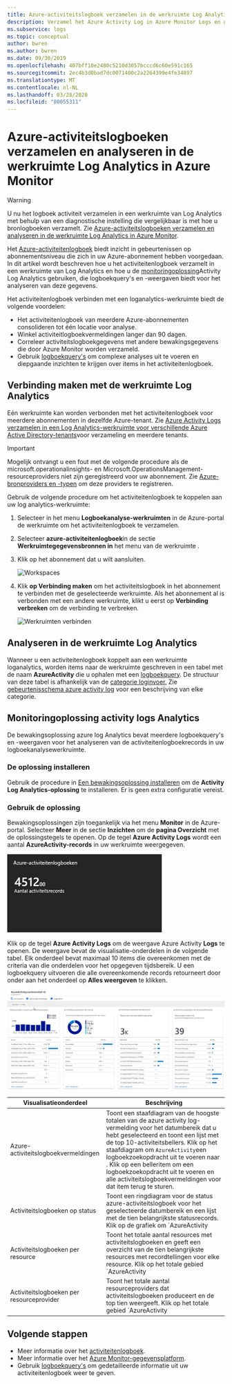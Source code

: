 ```yaml
---
title: Azure-activiteitslogboek verzamelen in de werkruimte Log Analytics
description: Verzamel het Azure Activity Log in Azure Monitor Logs en gebruik de bewakingsoplossing om het Azure-activiteitenlogboek voor al uw Azure-abonnementen te analyseren en te doorzoeken.
ms.subservice: logs
ms.topic: conceptual
author: bwren
ms.author: bwren
ms.date: 09/30/2019
ms.openlocfilehash: 407bff10e2480c5210d3057bcccd6c60e591c165
ms.sourcegitcommit: 2ec4b3d0bad7dc0071400c2a2264399e4fe34897
ms.translationtype: MT
ms.contentlocale: nl-NL
ms.lasthandoff: 03/28/2020
ms.locfileid: "80055311"
---
```

# <a name="collect-and-analyze-azure-activity-logs-in-log-analytics-workspace-in-azure-monitor"></a>Azure-activiteitslogboeken verzamelen en analyseren in de werkruimte Log Analytics in Azure Monitor

> [!WARNING]
> U nu het logboek activiteit verzamelen in een werkruimte van Log Analytics met behulp van een diagnostische instelling die vergelijkbaar is met hoe u bronlogboeken verzamelt. Zie [Azure-activiteitslogboeken verzamelen en analyseren in de werkruimte Log Analytics in Azure Monitor](diagnostic-settings-legacy.md).

Het [Azure-activiteitenlogboek](platform-logs-overview.md) biedt inzicht in gebeurtenissen op abonnementsniveau die zich in uw Azure-abonnement hebben voorgedaan. In dit artikel wordt beschreven hoe u het activiteitenlogboek verzamelt in een werkruimte van Log Analytics en hoe u de [monitoringoplossing](../insights/solutions.md)Activity Log Analytics gebruiken, die logboekquery's en -weergaven biedt voor het analyseren van deze gegevens. 

Het activiteitenlogboek verbinden met een loganalytics-werkruimte biedt de volgende voordelen:

- Het activiteitenlogboek van meerdere Azure-abonnementen consolideren tot één locatie voor analyse.
- Winkel activiteitlogboekvermeldingen langer dan 90 dagen.
- Correleer activiteitslogboekgegevens met andere bewakingsgegevens die door Azure Monitor worden verzameld.
- Gebruik [logboekquery's](../log-query/log-query-overview.md) om complexe analyses uit te voeren en diepgaande inzichten te krijgen over items in het activiteitenlogboek.

## <a name="connect-to-log-analytics-workspace"></a>Verbinding maken met de werkruimte Log Analytics
Eén werkruimte kan worden verbonden met het activiteitenlogboek voor meerdere abonnementen in dezelfde Azure-tenant. Zie [Azure Activity Logs verzamelen in een Log Analytics-werkruimte voor verschillende Azure Active Directory-tenants](activity-log-collect-tenants.md)voor verzameling en meerdere tenants.

> [!IMPORTANT]
> Mogelijk ontvangt u een fout met de volgende procedure als de microsoft.operationalinsights- en Microsoft.OperationsManagement-resourceproviders niet zijn geregistreerd voor uw abonnement. Zie [Azure-bronproviders en -typen](../../azure-resource-manager/management/resource-providers-and-types.md) om deze providers te registreren.

Gebruik de volgende procedure om het activiteitenlogboek te koppelen aan uw log analytics-werkruimte:

1. Selecteer in het menu **Logboekanalyse-werkruimten** in de Azure-portal de werkruimte om het activiteitenlogboek te verzamelen.
1. Selecteer **azure-activiteitenlogboek**in de sectie **Werkruimtegegevensbronnen in** het menu van de werkruimte .
1. Klik op het abonnement dat u wilt aansluiten.

    ![Workspaces](media/activity-log-export/workspaces.png)

1. Klik **op Verbinding maken** om het activiteitslogboek in het abonnement te verbinden met de geselecteerde werkruimte. Als het abonnement al is verbonden met een andere werkruimte, klikt u eerst op **Verbinding verbreken** om de verbinding te verbreken.

    ![Werkruimten verbinden](media/activity-log-export/connect-workspace.png)

## <a name="analyze-in-log-analytics-workspace"></a>Analyseren in de werkruimte Log Analytics
Wanneer u een activiteitenlogboek koppelt aan een werkruimte loganalytics, worden items naar de werkruimte geschreven in een tabel met de naam **AzureActivity** die u ophalen met een [logboekquery](../log-query/log-query-overview.md). De structuur van deze tabel is afhankelijk van de [categorie loginvoer.](activity-log-view.md#categories-in-the-activity-log) Zie [gebeurtenisschema azure activity log](activity-log-schema.md) voor een beschrijving van elke categorie.

## <a name="activity-logs-analytics-monitoring-solution"></a>Monitoringoplossing activity logs Analytics
De bewakingsoplossing azure log Analytics bevat meerdere logboekquery's en -weergaven voor het analyseren van de activiteitenlogboekrecords in uw logboekanalysewerkruimte.

### <a name="install-the-solution"></a>De oplossing installeren
Gebruik de procedure in [Een bewakingsoplossing installeren](../insights/solutions.md#install-a-monitoring-solution) om de **Activity Log Analytics-oplossing** te installeren. Er is geen extra configuratie vereist.

### <a name="use-the-solution"></a>Gebruik de oplossing
Bewakingsoplossingen zijn toegankelijk via het menu **Monitor** in de Azure-portal. Selecteer **Meer** in de sectie **Inzichten** om de **pagina Overzicht** met de oplossingstegels te openen. Op de tegel **Azure Activity Logs** wordt een aantal **AzureActivity-records** in uw werkruimte weergegeven.

![Tegel Azure Activity Logs](media/collect-activity-logs/azure-activity-logs-tile.png)


Klik op de tegel **Azure Activity Logs** om de weergave Azure Activity **Logs** te openen. De weergave bevat de visualisatie-onderdelen in de volgende tabel. Elk onderdeel bevat maximaal 10 items die overeenkomen met de criteria van die onderdelen voor het opgegeven tijdsbereik. U een logboekquery uitvoeren die alle overeenkomende records retourneert door onder aan het onderdeel op **Alles weergeven** te klikken.

![Azure-activiteitslogboekendashboard](media/collect-activity-logs/activity-log-dash.png)

| Visualisatieonderdeel | Beschrijving |
| --- | --- |
| Azure-activiteitslogboekvermeldingen | Toont een staafdiagram van de hoogste totalen van de azure activity log-vermelding voor het datumbereik dat u hebt geselecteerd en toont een lijst met de top 10-activiteitsbellers. Klik op het staafdiagram om `AzureActivity`een logboekzoekopdracht uit te voeren naar . Klik op een belleritem om een logboekzoekopdracht uit te voeren en alle activiteitslogboekvermeldingen voor dat item terug te sturen. |
| Activiteitslogboeken op status | Toont een ringdiagram voor de status azure-activiteitslogboek voor het geselecteerde datumbereik en een lijst met de tien belangrijkste statusrecords. Klik op de grafiek om `AzureActivity | summarize AggregatedValue = count() by ActivityStatus`een logboekquery uit te voeren voor . Klik op een statusitem om een logboekzoekopdracht uit te voeren en alle activiteitslogboekvermeldingen voor die statusrecord terug te sturen. |
| Activiteitslogboeken per resource | Toont het totale aantal resources met activiteitslogboeken en geeft een overzicht van de tien belangrijkste resources met recordtellingen voor elke resource. Klik op het totale gebied `AzureActivity | summarize AggregatedValue = count() by Resource`om een logboekzoekopdracht uit te voeren, waarin alle Azure-bronnen worden weergegeven die beschikbaar zijn voor de oplossing. Klik op een resource om een logboekquery uit te voeren die alle activiteitsrecords voor die resource retoureert. |
| Activiteitslogboeken per resourceprovider | Toont het totale aantal resourceproviders dat activiteitslogboeken produceert en de top tien weergeeft. Klik op het totale gebied `AzureActivity | summarize AggregatedValue = count() by ResourceProvider`waarvoor u een logboekquery wilt uitvoeren, waarin alle Azure-bronproviders worden weergegeven. Klik op een resourceprovider om een logboekquery uit te voeren die alle activiteitsrecords voor de provider retoureert. |

## <a name="next-steps"></a>Volgende stappen

- Meer informatie over het [activiteitenlogboek](platform-logs-overview.md).
- Meer informatie over het [Azure Monitor-gegevensplatform](data-platform.md).
- Gebruik [logboekquery's](../log-query/log-query-overview.md) om gedetailleerde informatie uit uw activiteitenlogboek weer te geven.
